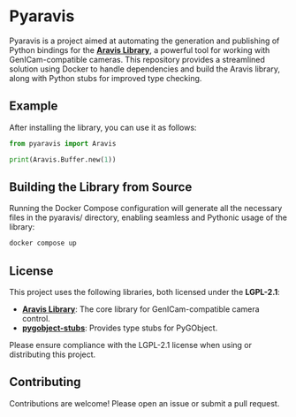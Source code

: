 # Pyaravis

Pyaravis is a project aimed at automating the generation and publishing of Python bindings for the **[Aravis Library](https://github.com/AravisProject/aravis)**, a powerful tool for working with GenICam-compatible cameras. This repository provides a streamlined solution using Docker to handle dependencies and build the Aravis library, along with Python stubs for improved type checking.

## Example
After installing the library, you can use it as follows:
```python
from pyaravis import Aravis

print(Aravis.Buffer.new(1))
```

## Building the Library from Source
Running the Docker Compose configuration will generate all the necessary files in the pyaravis/ directory, enabling seamless and Pythonic usage of the library:
```bash
docker compose up
```

## License

This project uses the following libraries, both licensed under the **LGPL-2.1**:
- **[Aravis Library](https://github.com/AravisProject/aravis)**: The core library for GenICam-compatible camera control.
- **[pygobject-stubs](https://github.com/pygobject/pygobject-stubs)**: Provides type stubs for PyGObject.

Please ensure compliance with the LGPL-2.1 license when using or distributing this project.


## Contributing

Contributions are welcome! Please open an issue or submit a pull request.

